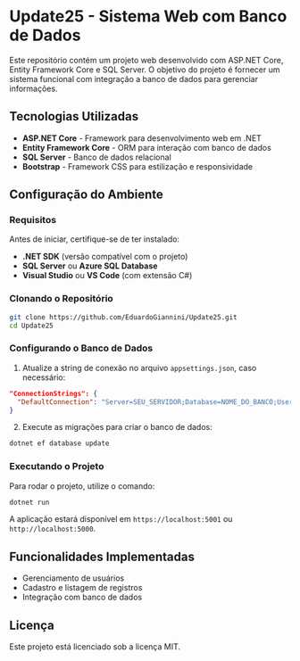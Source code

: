 # Update25 - Sistema Web com Banco de Dados

Este repositório contém um projeto web desenvolvido com ASP.NET Core, Entity Framework Core e SQL Server. O objetivo do projeto é fornecer um sistema funcional com integração a banco de dados para gerenciar informações.

## Tecnologias Utilizadas

- **ASP.NET Core** - Framework para desenvolvimento web em .NET
- **Entity Framework Core** - ORM para interação com banco de dados
- **SQL Server** - Banco de dados relacional
- **Bootstrap** - Framework CSS para estilização e responsividade

## Configuração do Ambiente

### Requisitos

Antes de iniciar, certifique-se de ter instalado:
- **.NET SDK** (versão compatível com o projeto)
- **SQL Server** ou **Azure SQL Database**
- **Visual Studio** ou **VS Code** (com extensão C#)

### Clonando o Repositório

```sh
git clone https://github.com/EduardoGiannini/Update25.git
cd Update25
```

### Configurando o Banco de Dados

1. Atualize a string de conexão no arquivo `appsettings.json`, caso necessário:

```json
"ConnectionStrings": {
  "DefaultConnection": "Server=SEU_SERVIDOR;Database=NOME_DO_BANCO;User Id=USUARIO;Password=SENHA;"
}
```

2. Execute as migrações para criar o banco de dados:

```sh
dotnet ef database update
```

### Executando o Projeto

Para rodar o projeto, utilize o comando:

```sh
dotnet run
```

A aplicação estará disponível em `https://localhost:5001` ou `http://localhost:5000`.

## Funcionalidades Implementadas

- Gerenciamento de usuários
- Cadastro e listagem de registros
- Integração com banco de dados


## Licença

Este projeto está licenciado sob a licença MIT.


